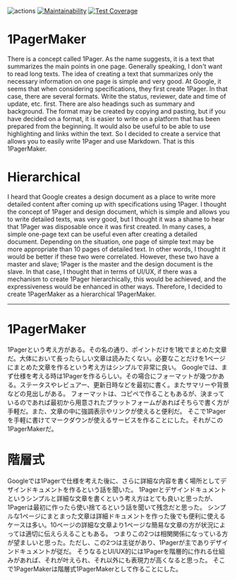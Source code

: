 ![actions](https://github.com/Greek-Academy/one-pager-maker/actions/workflows/deploy-production.yml/badge.svg)
[![Maintainability](https://api.codeclimate.com/v1/badges/0f4d9c3b8a049eccdb62/maintainability)](https://codeclimate.com/github/Greek-Academy/one-pager-maker/maintainability)
[![Test Coverage](https://api.codeclimate.com/v1/badges/0f4d9c3b8a049eccdb62/test_coverage)](https://codeclimate.com/github/Greek-Academy/one-pager-maker/test_coverage)

# 1PagerMaker
There is a concept called 1Pager. As the name suggests, it is a text that summarizes the main points in one page. Generally speaking, I don't want to read long texts. The idea of creating a text that summarizes only the necessary information on one page is simple and very good.
At Google, it seems that when considering specifications, they first create 1Pager. In that case, there are several formats. Write the status, reviewer, date and time of update, etc. first. There are also headings such as summary and background.
The format may be created by copying and pasting, but if you have decided on a format, it is easier to write on a platform that has been prepared from the beginning. It would also be useful to be able to use highlighting and links within the text.
So I decided to create a service that allows you to easily write 1Pager and use Markdown. That is this 1PagerMaker.

# Hierarchical
I heard that Google creates a design document as a place to write more detailed content after coming up with specifications using 1Pager.
I thought the concept of 1Pager and design document, which is simple and allows you to write detailed texts, was very good, but I thought it was a shame to hear that 1Pager was disposable once it was first created.
In many cases, a simple one-page text can be useful even after creating a detailed document. Depending on the situation, one page of simple text may be more appropriate than 10 pages of detailed text.
In other words, I thought it would be better if these two were correlated. However, these two have a master and slave; 1Pager is the master and the design document is the slave.
In that case, I thought that in terms of UI/UX, if there was a mechanism to create 1Pager hierarchically, this would be achieved, and the expressiveness would be enhanced in other ways.
Therefore, I decided to create 1PagerMaker as a hierarchical 1PagerMaker.

----

# 1PagerMaker
1Pagerという考え方がある。その名の通り、ポイントだけを1枚でまとめた文章だ。大体において長ったらしい文章は読みたくない。必要なことだけを1ページにまとめた文章を作るという考え方はシンプルで非常に良い。
Googleでは、まず仕様を考える時は1Pagerを作るらしい。その場合にフォーマットが幾つかある。ステータスやレビュアー、更新日時などを最初に書く。またサマリーや背景などの見出しがある。
フォーマットは、コピペで作ることもあるが、決まっているのであれば最初から用意されたプラットフォームがあればそちらで書く方が手軽だ。また、文章の中に強調表示やリンクが使えると便利だ。
そこで1Pagerを手軽に書けてマークダウンが使えるサービスを作ることにした。それがこの1PagerMakerだ。

# 階層式
Googleでは1Pagerで仕様を考えた後に、さらに詳細な内容を書く場所としてデザインドキュメントを作るという話を聞いた。
1Pagerとデザインドキュメントというシンプルと詳細な文章を書くという考え方はとても良いと思ったが、1Pagerは最初に作ったら使い捨てるという話を聞いて残念だと思った。
シンプルな1ページにまとまった文章は詳細ドキュメントを作った後でも便利に使えるケースは多い。10ページの詳細な文章より1ページな簡易な文章の方が状況によっては適切に伝えらえることもある。
つまりこの2つは相関関係になっている方が望ましいと思った。ただし、この2つは主従があり、1Pagerが主でありデザインドキュメントが従だ。
そうなるとUI/UX的には1Pagerを階層的に作れる仕組みがあれば、それが叶えられ、それ以外にも表現力が高くなると思った。
そこで1PagerMakerは階層式1PagerMakerとして作ることにした。


